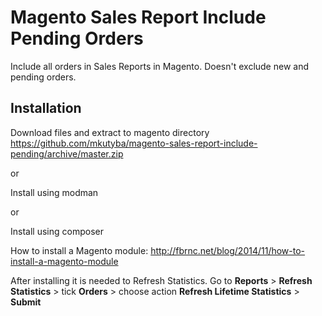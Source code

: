 # Magento Sales Report Include Pending Orders
Include all orders in Sales Reports in Magento. Doesn't exclude new and pending orders.

## Installation
Download files and extract to magento directory https://github.com/mkutyba/magento-sales-report-include-pending/archive/master.zip

or

Install using modman

or

Install using composer

How to install a Magento module: http://fbrnc.net/blog/2014/11/how-to-install-a-magento-module

After installing it is needed to Refresh Statistics. Go to **Reports** > **Refresh Statistics** > tick **Orders** > choose action **Refresh Lifetime Statistics** > **Submit**
